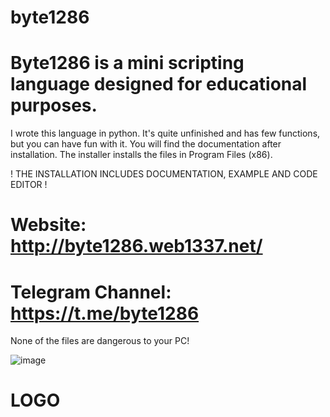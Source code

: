 # byte1286
# Byte1286 is a mini scripting language designed for educational purposes.
I wrote this language in python. It's quite unfinished and has few functions, but you can have fun with it. You will find the documentation after installation. The installer installs the files in Program Files (x86).


! THE INSTALLATION INCLUDES DOCUMENTATION, EXAMPLE AND CODE EDITOR !


# Website: http://byte1286.web1337.net/
# Telegram Channel: https://t.me/byte1286

None of the files are dangerous to your PC!

![image](https://github.com/user-attachments/assets/2a1e73d8-8259-4ac5-ba93-2a9d8bb11868)
# LOGO

